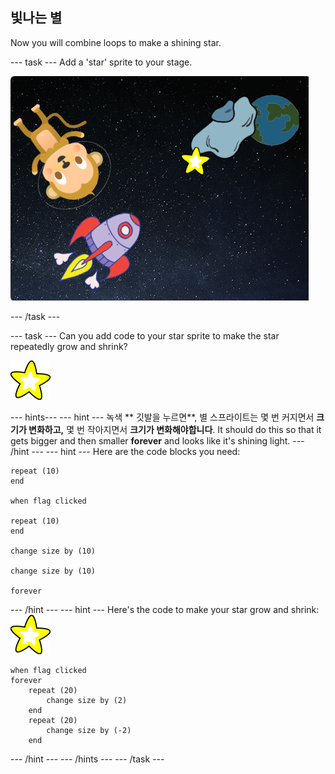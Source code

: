 ## 빛나는 별

Now you will combine loops to make a shining star.

\--- task \--- Add a 'star' sprite to your stage.

![별 스프라이트 추가하기](images/space-star-sprite.png)

\--- /task \---

\--- task \--- Can you add code to your star sprite to make the star repeatedly grow and shrink?

![빛나는 별 테스트하기](images/sprite-star.png)

\--- hints\--- \--- hint \--- 녹색 ** 깃발을 누르면**, 별 스프라이트는 몇 번 커지면서 **크기가 변화하고,** 몇 번 작아지면서 **크기가 변화해야합니다**. It should do this so that it gets bigger and then smaller **forever** and looks like it's shining light. \--- /hint \--- \--- hint \--- Here are the code blocks you need:

```blocks3
repeat (10)
end

when flag clicked

repeat (10)
end

change size by (10)

change size by (10)

forever
```

\--- /hint \--- \--- hint \--- Here's the code to make your star grow and shrink: ![Star sprite](images/sprite-star.png)

```blocks3
when flag clicked
forever
    repeat (20)
        change size by (2)
    end
    repeat (20)
        change size by (-2)
    end

```

\--- /hint \--- \--- /hints \--- \--- /task \---